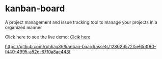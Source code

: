 # kanban-board

A project management and issue tracking tool to manage your projects in a organized manner

Click here to see the live demo: <a href="https://rohhan36.github.io/kanban-board/" target="blank">Clcik here</a>

https://github.com/rohhan36/kanban-board/assets/128626572/5e653f80-f440-4995-a52e-67f0a8ac443f

